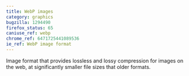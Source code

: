 ```yaml
---
title: WebP images
category: graphics
bugzilla: 1294490
firefox_status: 65
caniuse_ref: webp
chrome_ref: 6471725441089536
ie_ref: WebP image format
---
```


Image format that provides lossless and lossy compression for images on the web, at significantly smaller file sizes that older formats.
